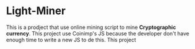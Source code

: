 # Light-Miner
This is a prodject that use online mining script to mine **Cryptographic currency**.
This project use Coinimp's JS because the developer don't have enough time to write a new JS to de this.
This project
